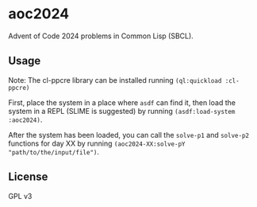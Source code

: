 # aoc2024

Advent of Code 2024 problems in Common Lisp (SBCL).

## Usage

Note: The cl-ppcre library can be installed running `(ql:quickload :cl-ppcre)`

First, place the system in a place where `asdf` can find it, then load the system in a REPL (SLIME is suggested) by running `(asdf:load-system :aoc2024)`.

After the system has been loaded, you can call the `solve-p1` and `solve-p2` functions for day XX by running `(aoc2024-XX:solve-pY "path/to/the/input/file")`.

## License

GPL v3

